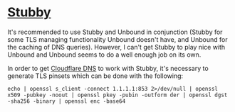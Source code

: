 # [Stubby](https://dnsprivacy.org/wiki/display/DP/DNS+Privacy+Daemon+-+Stubby)

It's recommended to use Stubby and Unbound in conjunction
(Stubby for some TLS managing functionality Unbound doesn't have,
and Unbound for the caching of DNS queries).
However, I can't get Stubby to play nice with Unbound and Unbound
seems to do a well enough job on its own.

In order to get [Cloudflare DNS](https://1.1.1.1/) to work with Stubby,
it's necessary to generate TLS pinsets which can be done with the following:
```shell
echo | openssl s_client -connect 1.1.1.1:853 2>/dev/null | openssl x509 -pubkey -noout | openssl pkey -pubin -outform der | openssl dgst -sha256 -binary | openssl enc -base64
```
